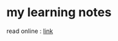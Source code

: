 # my learning notes

read online : [link](https://wallace-lais-notes.readthedocs.io/zh-cn/latest/index.html)
